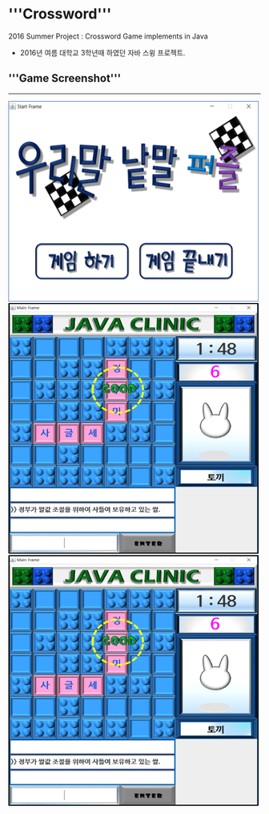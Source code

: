 # '''Crossword'''
2016 Summer Project : Crossword Game implements in Java
- 2016년 여름 대학교 3학년때 하였던 자바 스윙 프로젝트.

## '''Game Screenshot'''
*********************************************************************
<img src="./README_Image/game1_Image.png" width="500" height="400"/>


<img src="./README_Image/game2_Image.png" width="500" height="500"/>


<img src="./README_Image/game2_Image.png" width="500" height="500"/>